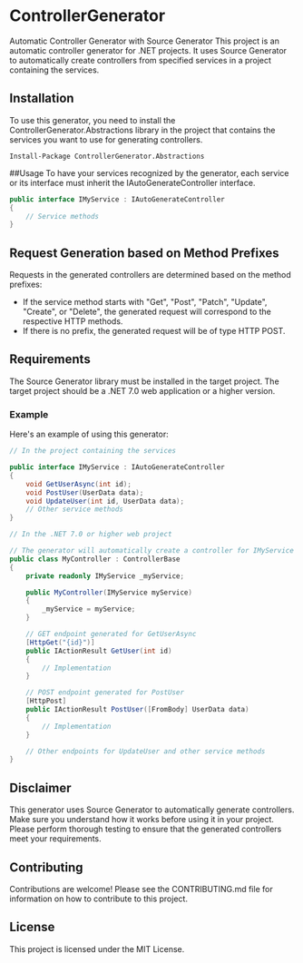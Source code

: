 # ControllerGenerator

Automatic Controller Generator with Source Generator
This project is an automatic controller generator for .NET projects. It uses Source Generator to automatically create controllers from specified services in a project containing the services.

## Installation
To use this generator, you need to install the ControllerGenerator.Abstractions library in the project that contains the services you want to use for generating controllers.

```
Install-Package ControllerGenerator.Abstractions
```
##Usage
To have your services recognized by the generator, each service or its interface must inherit the IAutoGenerateController interface.

```csharp
public interface IMyService : IAutoGenerateController
{
    // Service methods
}
```
## Request Generation based on Method Prefixes

Requests in the generated controllers are determined based on the method prefixes:

- If the service method starts with "Get", "Post", "Patch", "Update", "Create", or "Delete", the generated request will correspond to the respective HTTP methods.
- If there is no prefix, the generated request will be of type HTTP POST.

## Requirements
The Source Generator library must be installed in the target project. The target project should be a .NET 7.0 web application or a higher version.

### Example
Here's an example of using this generator:

```csharp
// In the project containing the services

public interface IMyService : IAutoGenerateController
{
    void GetUserAsync(int id);
    void PostUser(UserData data);
    void UpdateUser(int id, UserData data);
    // Other service methods
}

// In the .NET 7.0 or higher web project

// The generator will automatically create a controller for IMyService with corresponding HTTP methods for each method in the service.
public class MyController : ControllerBase
{
    private readonly IMyService _myService;

    public MyController(IMyService myService)
    {
        _myService = myService;
    }

    // GET endpoint generated for GetUserAsync
    [HttpGet("{id}")]
    public IActionResult GetUser(int id)
    {
        // Implementation
    }

    // POST endpoint generated for PostUser
    [HttpPost]
    public IActionResult PostUser([FromBody] UserData data)
    {
        // Implementation
    }

    // Other endpoints for UpdateUser and other service methods
}
```
## Disclaimer
This generator uses Source Generator to automatically generate controllers. Make sure you understand how it works before using it in your project. Please perform thorough testing to ensure that the generated controllers meet your requirements.

## Contributing
Contributions are welcome! Please see the CONTRIBUTING.md file for information on how to contribute to this project.

## License
This project is licensed under the MIT License.
